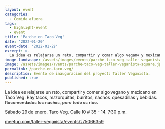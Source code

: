 ```yaml
---
layout: event
categories:
  - Comida afuera
tags:
  - highlight-event
  - event
title: 'Parche en Taco Veg'
date: '2022-01-20'
event-date: '2022-01-29'
excerpt: >-
  La idea es relajarse un rato, compartir y comer algo vegano y mexicano en Taco Veg. Hay tacos, mazorquitas, burritos, nachos, quesadillas y bebidas. Recomendados los nachos, pero todo es rico.
image-landscape: /assets/images/events/parche-taco-veg-taller-veganista.jpg
image: /assets/images/events/parche-taco-veg-taller-veganista-square.jpg
permalink: /parche-en-taco-veg/
description: Evento de inauguración del proyecto Taller Veganista.
published: true
---
```


La idea es relajarse un rato, compartir y comer algo vegano y mexicano en Taco Veg. Hay tacos, mazorquitas, burritos, nachos, quesadillas y bebidas. Recomendados los nachos, pero todo es rico.

Sábado 29 de enero. Taco Veg. Calle 10 # 35 - 14. 7:30 p.m.

<a class="link" href="https://www.meetup.com/taller-veganista/events/283388991/" target="_blank">meetup.com/taller-veganista/events/275066359</a>

